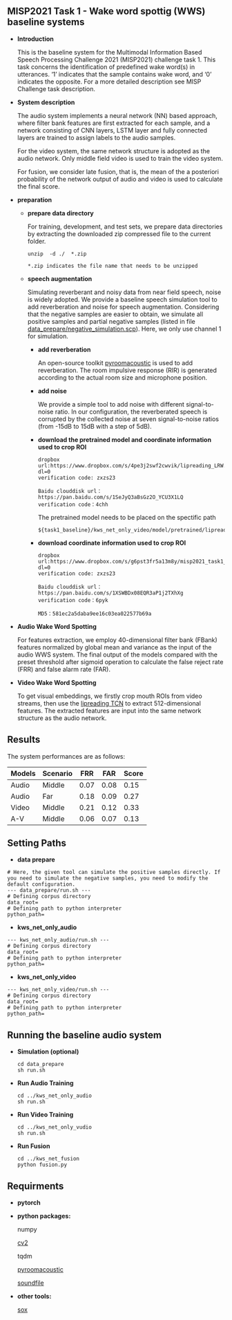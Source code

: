 ## MISP2021 Task 1 - Wake word spottig (WWS) baseline systems

- **Introduction**

    This is the baseline system for the Multimodal Information Based Speech Processing Challenge 2021 (MISP2021) challenge task 1. This task concerns the identification of predefined wake word(s) in utterances. ‘1’ indicates that the sample contains wake word, and ‘0’ indicates the opposite. For a more detailed description see MISP Challenge task description.


- **System description**

    The audio system implements a neural network (NN) based approach, where filter bank features are first extracted for each sample, and a network consisting of CNN layers, LSTM layer and fully connected layers are trained to assign labels to the audio samples.

    For the video system, the same network structure is adopted as the audio network. Only middle field video is used to train the video system.
    
    For fusion, we consider late fusion, that is, the mean of the a posteriori probability of the network output of audio and video is used to calculate the final score.

- **preparation**

  - **prepare data directory**

      For training, development, and test sets, we prepare data directories by extracting the downloaded zip compressed file to the current folder.

      ```
      unzip  -d ./  *.zip

      *.zip indicates the file name that needs to be unzipped
      ```

  - **speech augmentation** 

    Simulating reverberant and noisy data from near field speech, noise is widely adopted. We provide a baseline speech simulation tool to add reverberation and noise for speech augmentation. Considering that the negative samples are easier to obtain, we simulate all positive samples and partial negative samples (listed in file [data_prepare/negative_simulation.scp](data_prepare/negative_simulation.scp)). Here, we only use channel 1 for simulation.

    - **add reverberation**

        An open-source toolkit [pyroomacoustic](https://github.com/LCAV/pyroomacoustics) is used to add reverberation. The room impulsive response (RIR) is generated according to the actual room size and microphone position.

    - **add noise**

        We provide a simple tool to add noise with different signal-to-noise ratio. In our configuration, the reverberated speech is corrupted by the collected noise at seven signal-to-noise ratios (from -15dB to 15dB with a step of 5dB).

    - **download the pretrained model and coordinate information used to crop ROI**

        ```
        dropbox url:https://www.dropbox.com/s/4pe3j2swf2cwvik/lipreading_LRW.pt?dl=0
        verification code: zxzs23
        
        Baidu clouddisk url：https://pan.baidu.com/s/1SeJyQ3aBsGz2O_YCU3X1LQ
        verification code：4chh
        ```
 
        The pretrained model needs to be placed on the spectific path
        
        ```
        ${task1_baseline}/kws_net_only_video/model/pretrained/lipreading_LRW.pt
        ```
    - **download coordinate information used to crop ROI**

        ```
        dropbox url:https://www.dropbox.com/s/g6pst3fr5a13m8y/misp2021_task1_roi_midfield.zip?dl=0
        verification code: zxzs23
        
        Baidu clouddisk url：https://pan.baidu.com/s/1XSWBDx08EQR3aP1j2TXhXg
        verification code：6pyk 
        
        MD5：581ec2a5daba9ee16c03ea022577b69a
        ```
              
- **Audio Wake Word Spotting**

    For features extraction, we employ 40-dimensional filter bank (FBank) features normalized by global mean and variance as the input of the audio WWS system. The final output of the models compared with the preset threshold after sigmoid operation to calculate the false reject rate (FRR) and false alarm rate (FAR).

- **Video Wake Word Spotting**

    To get visual embeddings, we firstly crop mouth ROIs from video streams, then use the [lipreading TCN](https://github.com/mpc001/Lipreading_using_Temporal_Convolutional_Networks)  to extract 512-dimensional features. The extracted features are input into the same network structure as the audio network.

## Results

  The system performances are as follows:

| Models         | Scenario    | FRR     | FAR    | Score  |
| -------------- | ----------- | ------- | -------|-------|
| Audio   | Middle      |  0.07   | 0.08   | 0.15   |
| Audio  | Far         |  0.18   | 0.09   |  0.27| 
| Video  | Middle      | 0.21|0.12 |0.33 | 
| A-V | Middle      |  0.06 | 0.07 | 0.13 |


## Setting Paths

- **data prepare**

```
# Here, the given tool can simulate the positive samples directly. If you need to simulate the negative samples, you need to modify the default configuration.
--- data_prepare/run.sh ---
# Defining corpus directory
data_root=
# Defining path to python interpreter
python_path=
```

- **kws_net_only_audio**

```
--- kws_net_only_audio/run.sh ---
# Defining corpus directory
data_root=
# Defining path to python interpreter
python_path=
```

- **kws_net_only_video**

```
--- kws_net_only_video/run.sh ---
# Defining corpus directory
data_root=
# Defining path to python interpreter
python_path=
```

## Running the baseline audio system

- **Simulation (optional)**

    ```
    cd data_prepare
    sh run.sh
    ```

- **Run Audio Training**

    ```
    cd ../kws_net_only_audio
    sh run.sh
    ```

- **Run Video Training**

    ```
    cd ../kws_net_only_vudio
    sh run.sh
    ```

- **Run Fusion**

    ```
    cd ../kws_net_fusion
    python fusion.py
    ```

## Requirments

- **pytorch**

- **python packages:**

    numpy
    
    [cv2](https://github.com/opencv/opencv-python)

    tqdm

    [pyroomacoustic](https://github.com/LCAV/pyroomacoustics)

    [soundfile](https://github.com/bastibe/python-soundfile)

- **other tools:**

    [sox](http://sox.sourceforge.net/) 



